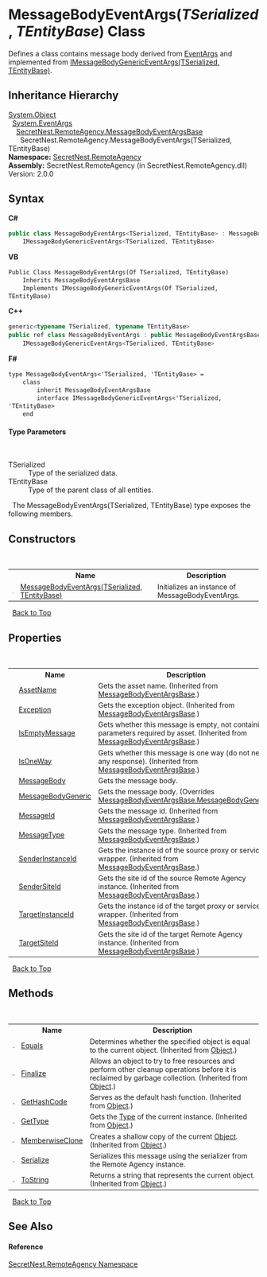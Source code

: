 # MessageBodyEventArgs(*TSerialized*, *TEntityBase*) Class
 

Defines a class contains message body derived from <a href="https://docs.microsoft.com/dotnet/api/system.eventargs" target="_blank">EventArgs</a> and implemented from <a href="T_SecretNest_RemoteAgency_IMessageBodyGenericEventArgs_2">IMessageBodyGenericEventArgs(TSerialized, TEntityBase)</a>.


## Inheritance Hierarchy
<a href="https://docs.microsoft.com/dotnet/api/system.object" target="_blank">System.Object</a><br />&nbsp;&nbsp;<a href="https://docs.microsoft.com/dotnet/api/system.eventargs" target="_blank">System.EventArgs</a><br />&nbsp;&nbsp;&nbsp;&nbsp;<a href="T_SecretNest_RemoteAgency_MessageBodyEventArgsBase">SecretNest.RemoteAgency.MessageBodyEventArgsBase</a><br />&nbsp;&nbsp;&nbsp;&nbsp;&nbsp;&nbsp;SecretNest.RemoteAgency.MessageBodyEventArgs(TSerialized, TEntityBase)<br />
**Namespace:**&nbsp;<a href="N_SecretNest_RemoteAgency">SecretNest.RemoteAgency</a><br />**Assembly:**&nbsp;SecretNest.RemoteAgency (in SecretNest.RemoteAgency.dll) Version: 2.0.0

## Syntax

**C#**<br />
``` C#
public class MessageBodyEventArgs<TSerialized, TEntityBase> : MessageBodyEventArgsBase, 
	IMessageBodyGenericEventArgs<TSerialized, TEntityBase>

```

**VB**<br />
``` VB
Public Class MessageBodyEventArgs(Of TSerialized, TEntityBase)
	Inherits MessageBodyEventArgsBase
	Implements IMessageBodyGenericEventArgs(Of TSerialized, TEntityBase)
```

**C++**<br />
``` C++
generic<typename TSerialized, typename TEntityBase>
public ref class MessageBodyEventArgs : public MessageBodyEventArgsBase, 
	IMessageBodyGenericEventArgs<TSerialized, TEntityBase>
```

**F#**<br />
``` F#
type MessageBodyEventArgs<'TSerialized, 'TEntityBase> =  
    class
        inherit MessageBodyEventArgsBase
        interface IMessageBodyGenericEventArgs<'TSerialized, 'TEntityBase>
    end
```


#### Type Parameters
&nbsp;<dl><dt>TSerialized</dt><dd>Type of the serialized data.</dd><dt>TEntityBase</dt><dd>Type of the parent class of all entities.</dd></dl>&nbsp;
The MessageBodyEventArgs(TSerialized, TEntityBase) type exposes the following members.


## Constructors
&nbsp;<table><tr><th></th><th>Name</th><th>Description</th></tr><tr><td>![Public method](media/pubmethod.gif "Public method")</td><td><a href="M_SecretNest_RemoteAgency_MessageBodyEventArgs_2__ctor">MessageBodyEventArgs(TSerialized, TEntityBase)</a></td><td>
Initializes an instance of MessageBodyEventArgs.</td></tr></table>&nbsp;
<a href="#messagebodyeventargs(*tserialized*,-*tentitybase*)-class">Back to Top</a>

## Properties
&nbsp;<table><tr><th></th><th>Name</th><th>Description</th></tr><tr><td>![Public property](media/pubproperty.gif "Public property")</td><td><a href="P_SecretNest_RemoteAgency_MessageBodyEventArgsBase_AssetName">AssetName</a></td><td>
Gets the asset name.
 (Inherited from <a href="T_SecretNest_RemoteAgency_MessageBodyEventArgsBase">MessageBodyEventArgsBase</a>.)</td></tr><tr><td>![Public property](media/pubproperty.gif "Public property")</td><td><a href="P_SecretNest_RemoteAgency_MessageBodyEventArgsBase_Exception">Exception</a></td><td>
Gets the exception object.
 (Inherited from <a href="T_SecretNest_RemoteAgency_MessageBodyEventArgsBase">MessageBodyEventArgsBase</a>.)</td></tr><tr><td>![Public property](media/pubproperty.gif "Public property")</td><td><a href="P_SecretNest_RemoteAgency_MessageBodyEventArgsBase_IsEmptyMessage">IsEmptyMessage</a></td><td>
Gets whether this message is empty, not containing parameters required by asset.
 (Inherited from <a href="T_SecretNest_RemoteAgency_MessageBodyEventArgsBase">MessageBodyEventArgsBase</a>.)</td></tr><tr><td>![Public property](media/pubproperty.gif "Public property")</td><td><a href="P_SecretNest_RemoteAgency_MessageBodyEventArgsBase_IsOneWay">IsOneWay</a></td><td>
Gets whether this message is one way (do not need any response).
 (Inherited from <a href="T_SecretNest_RemoteAgency_MessageBodyEventArgsBase">MessageBodyEventArgsBase</a>.)</td></tr><tr><td>![Public property](media/pubproperty.gif "Public property")</td><td><a href="P_SecretNest_RemoteAgency_MessageBodyEventArgs_2_MessageBody">MessageBody</a></td><td>
Gets the message body.</td></tr><tr><td>![Public property](media/pubproperty.gif "Public property")</td><td><a href="P_SecretNest_RemoteAgency_MessageBodyEventArgs_2_MessageBodyGeneric">MessageBodyGeneric</a></td><td>
Gets the message body.
 (Overrides <a href="P_SecretNest_RemoteAgency_MessageBodyEventArgsBase_MessageBodyGeneric">MessageBodyEventArgsBase.MessageBodyGeneric</a>.)</td></tr><tr><td>![Public property](media/pubproperty.gif "Public property")</td><td><a href="P_SecretNest_RemoteAgency_MessageBodyEventArgsBase_MessageId">MessageId</a></td><td>
Gets the message id.
 (Inherited from <a href="T_SecretNest_RemoteAgency_MessageBodyEventArgsBase">MessageBodyEventArgsBase</a>.)</td></tr><tr><td>![Public property](media/pubproperty.gif "Public property")</td><td><a href="P_SecretNest_RemoteAgency_MessageBodyEventArgsBase_MessageType">MessageType</a></td><td>
Gets the message type.
 (Inherited from <a href="T_SecretNest_RemoteAgency_MessageBodyEventArgsBase">MessageBodyEventArgsBase</a>.)</td></tr><tr><td>![Public property](media/pubproperty.gif "Public property")</td><td><a href="P_SecretNest_RemoteAgency_MessageBodyEventArgsBase_SenderInstanceId">SenderInstanceId</a></td><td>
Gets the instance id of the source proxy or service wrapper.
 (Inherited from <a href="T_SecretNest_RemoteAgency_MessageBodyEventArgsBase">MessageBodyEventArgsBase</a>.)</td></tr><tr><td>![Public property](media/pubproperty.gif "Public property")</td><td><a href="P_SecretNest_RemoteAgency_MessageBodyEventArgsBase_SenderSiteId">SenderSiteId</a></td><td>
Gets the site id of the source Remote Agency instance.
 (Inherited from <a href="T_SecretNest_RemoteAgency_MessageBodyEventArgsBase">MessageBodyEventArgsBase</a>.)</td></tr><tr><td>![Public property](media/pubproperty.gif "Public property")</td><td><a href="P_SecretNest_RemoteAgency_MessageBodyEventArgsBase_TargetInstanceId">TargetInstanceId</a></td><td>
Gets the instance id of the target proxy or service wrapper.
 (Inherited from <a href="T_SecretNest_RemoteAgency_MessageBodyEventArgsBase">MessageBodyEventArgsBase</a>.)</td></tr><tr><td>![Public property](media/pubproperty.gif "Public property")</td><td><a href="P_SecretNest_RemoteAgency_MessageBodyEventArgsBase_TargetSiteId">TargetSiteId</a></td><td>
Gets the site id of the target Remote Agency instance.
 (Inherited from <a href="T_SecretNest_RemoteAgency_MessageBodyEventArgsBase">MessageBodyEventArgsBase</a>.)</td></tr></table>&nbsp;
<a href="#messagebodyeventargs(*tserialized*,-*tentitybase*)-class">Back to Top</a>

## Methods
&nbsp;<table><tr><th></th><th>Name</th><th>Description</th></tr><tr><td>![Public method](media/pubmethod.gif "Public method")</td><td><a href="https://docs.microsoft.com/dotnet/api/system.object.equals#System_Object_Equals_System_Object_" target="_blank">Equals</a></td><td>
Determines whether the specified object is equal to the current object.
 (Inherited from <a href="https://docs.microsoft.com/dotnet/api/system.object" target="_blank">Object</a>.)</td></tr><tr><td>![Protected method](media/protmethod.gif "Protected method")</td><td><a href="https://docs.microsoft.com/dotnet/api/system.object.finalize#System_Object_Finalize" target="_blank">Finalize</a></td><td>
Allows an object to try to free resources and perform other cleanup operations before it is reclaimed by garbage collection.
 (Inherited from <a href="https://docs.microsoft.com/dotnet/api/system.object" target="_blank">Object</a>.)</td></tr><tr><td>![Public method](media/pubmethod.gif "Public method")</td><td><a href="https://docs.microsoft.com/dotnet/api/system.object.gethashcode#System_Object_GetHashCode" target="_blank">GetHashCode</a></td><td>
Serves as the default hash function.
 (Inherited from <a href="https://docs.microsoft.com/dotnet/api/system.object" target="_blank">Object</a>.)</td></tr><tr><td>![Public method](media/pubmethod.gif "Public method")</td><td><a href="https://docs.microsoft.com/dotnet/api/system.object.gettype#System_Object_GetType" target="_blank">GetType</a></td><td>
Gets the <a href="https://docs.microsoft.com/dotnet/api/system.type" target="_blank">Type</a> of the current instance.
 (Inherited from <a href="https://docs.microsoft.com/dotnet/api/system.object" target="_blank">Object</a>.)</td></tr><tr><td>![Protected method](media/protmethod.gif "Protected method")</td><td><a href="https://docs.microsoft.com/dotnet/api/system.object.memberwiseclone#System_Object_MemberwiseClone" target="_blank">MemberwiseClone</a></td><td>
Creates a shallow copy of the current <a href="https://docs.microsoft.com/dotnet/api/system.object" target="_blank">Object</a>.
 (Inherited from <a href="https://docs.microsoft.com/dotnet/api/system.object" target="_blank">Object</a>.)</td></tr><tr><td>![Public method](media/pubmethod.gif "Public method")</td><td><a href="M_SecretNest_RemoteAgency_MessageBodyEventArgs_2_Serialize">Serialize</a></td><td>
Serializes this message using the serializer from the Remote Agency instance.</td></tr><tr><td>![Public method](media/pubmethod.gif "Public method")</td><td><a href="https://docs.microsoft.com/dotnet/api/system.object.tostring#System_Object_ToString" target="_blank">ToString</a></td><td>
Returns a string that represents the current object.
 (Inherited from <a href="https://docs.microsoft.com/dotnet/api/system.object" target="_blank">Object</a>.)</td></tr></table>&nbsp;
<a href="#messagebodyeventargs(*tserialized*,-*tentitybase*)-class">Back to Top</a>

## See Also


#### Reference
<a href="N_SecretNest_RemoteAgency">SecretNest.RemoteAgency Namespace</a><br />